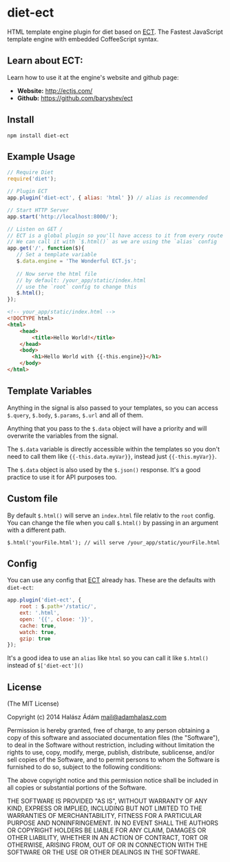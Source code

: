 # **diet-ect**
HTML template engine plugin for diet based on [ECT][1]. The Fastest JavaScript template engine with embedded CoffeeScript syntax.

## **Learn about ECT**:
Learn how to use it at the engine's website and github page:

- **Website:** http://ectjs.com/
- **Github:** https://github.com/baryshev/ect

## **Install**
```
npm install diet-ect
```

## **Example Usage**
```js
// Require Diet
require('diet');

// Plugin ECT
app.plugin('diet-ect', { alias: 'html' }) // alias is recommended

// Start HTTP Server
app.start('http://localhost:8000/');

// Listen on GET /
// ECT is a global plugin so you'll have access to it from every route
// We can call it with `$.html()` as we are using the `alias` config
app.get('/', function($){
   // Set a template variable
   $.data.engine = 'The Wonderful ECT.js';
   
   // Now serve the html file 
   // by default: /your_app/static/index.html 
   // use the `root` config to change this
   $.html(); 
});
```
```html
<!-- your_app/static/index.html -->
<!DOCTYPE html>
<html>
    <head>
        <title>Hello World!</title>
    </head>
    <body>
        <h1>Hello World with {{-this.engine}}</h1>
    </body>
</html>
```

## **Template Variables**
Anything in the signal is also passed to your templates, so you can access `$.query`, `$.body`, `$.params`, `$.url` and all of them.

Anything that you pass to the `$.data` object will have a priority and will overwrite the variables from the signal. 

The `$.data` variable is directly accessible within the templates so you don't need to call them like `{{-this.data.myVar}}`, instead just `{{-this.myVar}}`.

The `$.data` object is also used by the `$.json()` response. It's a good practice to use it for API purposes too.

## **Custom file**
By default `$.html()` will serve an `index.html` file relativ to the `root` config. You can change the file when you call `$.html()` by passing in an argument with a different path.
```
$.html('yourFile.html'); // will serve /your_app/static/yourFile.html
```

## **Config**
You can use any config that [ECT][2] already has. These are the defaults with `diet-ect`:

```js
app.plugin('diet-ect', {
	root : $.path+'/static/', 
	ext: '.html', 
	open: '{{', close: '}}',
	cache: true,
	watch: true,
	gzip: true
});
```
It's a good idea to use an `alias` like `html` so you can call it like `$.html()` instead of `$['diet-ect']()`

## **License**

(The MIT License)

Copyright (c) 2014 Halász Ádám <mail@adamhalasz.com>

Permission is hereby granted, free of charge, to any person obtaining a copy of this software and associated documentation files (the "Software"), to deal in the Software without restriction, including without limitation the rights to use, copy, modify, merge, publish, distribute, sublicense, and/or sell copies of the Software, and to permit persons to whom the Software is furnished to do so, subject to the following conditions:

The above copyright notice and this permission notice shall be included in all copies or substantial portions of the Software.

THE SOFTWARE IS PROVIDED "AS IS", WITHOUT WARRANTY OF ANY KIND, EXPRESS OR IMPLIED, INCLUDING BUT NOT LIMITED TO THE WARRANTIES OF MERCHANTABILITY, FITNESS FOR A PARTICULAR PURPOSE AND NONINFRINGEMENT. IN NO EVENT SHALL THE AUTHORS OR COPYRIGHT HOLDERS BE LIABLE FOR ANY CLAIM, DAMAGES OR OTHER LIABILITY, WHETHER IN AN ACTION OF CONTRACT, TORT OR OTHERWISE, ARISING FROM, OUT OF OR IN CONNECTION WITH THE SOFTWARE OR THE USE OR OTHER DEALINGS IN THE SOFTWARE.


  [1]: http://ectjs.com/
  [2]: http://ectjs.com/